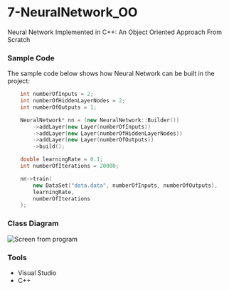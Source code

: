 # 7-NeuralNetwork_OO
Neural Network Implemented in C++: An Object Oriented Approach From Scratch

### Sample Code

The sample code below shows how Neural Network can be built in the project:

```cpp
	int numberOfInputs = 2;
	int numberOfHiddenLayerNodes = 2;
	int numberOfOutputs = 1;

	NeuralNetwork* nn = (new NeuralNetwork::Builder())
		->addLayer(new Layer(numberOfInputs))
		->addLayer(new Layer(numberOfHiddenLayerNodes))
		->addLayer(new Layer(numberOfOutputs))
		->build();

	double learningRate = 0.1;
	int numberOfIterations = 20000;

	nn->train(
		new DataSet("data.data", numberOfInputs, numberOfOutputs), 
		learningRate, 
		numberOfIterations
	);
```


### Class Diagram

![Screen from program](https://raw.githubusercontent.com/DummyTeam/7-NeuralNetwork_OO/master/art/classDiagram.PNG)


### Tools

  - Visual Studio
  - C++
